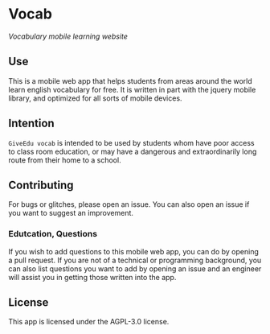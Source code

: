 # Vocab

*Vocabulary mobile learning website*

## Use

This is a mobile web app that helps students from areas around the world learn english vocabulary for free. It is written in part with the jquery mobile library, and optimized for all sorts of mobile devices. 

## Intention

`GiveEdu vocab` is intended to be used by students whom have poor access to class room education, or may have a dangerous and extraordinarily long route from their home to a school. 

## Contributing

For bugs or glitches, please open an issue. You can also open an issue if you want to suggest an improvement.

### Edutcation, Questions

If you wish to add questions to this mobile web app, you can do by opening a pull request. If you are not of a technical or programming background, you can also list questions you want to add by opening an issue and an engineer will assist you in getting those written into the app.

## License

This app is licensed under the AGPL-3.0 license.
